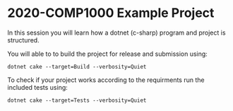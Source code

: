 # 2020-COMP1000 Example Project


In this session you will learn how a dotnet (c-sharp) program and project is structured.

You will able to to build the project for release and submission using:

`dotnet cake --target=Build --verbosity=Quiet`

To check if your project works according to the requirments run the included tests using:

`dotnet cake --target=Tests --verbosity=Quiet`
